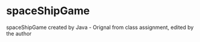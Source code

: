 # spaceShipGame
spaceShipGame created by Java - Orignal from class assignment, edited by the author
